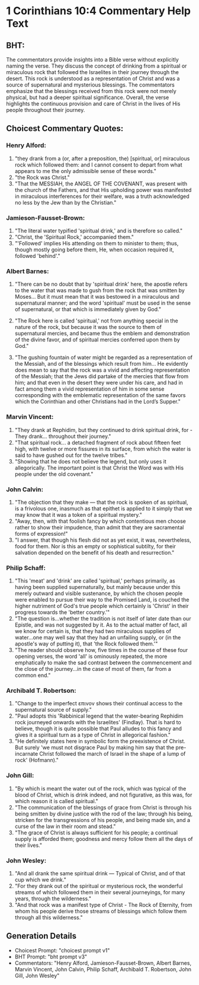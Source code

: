 # 1 Corinthians 10:4 Commentary Help Text

## BHT:
The commentators provide insights into a Bible verse without explicitly naming the verse. They discuss the concept of drinking from a spiritual or miraculous rock that followed the Israelites in their journey through the desert. This rock is understood as a representation of Christ and was a source of supernatural and mysterious blessings. The commentators emphasize that the blessings received from this rock were not merely physical, but had a deeper spiritual significance. Overall, the verse highlights the continuous provision and care of Christ in the lives of His people throughout their journey.

## Choicest Commentary Quotes:
### Henry Alford:
1. "they drank from a (or, after a preposition, the) [spiritual, or] miraculous rock which followed them: and I cannot consent to depart from what appears to me the only admissible sense of these words."
2. "the Rock was Christ."
3. "That the MESSIAH, the ANGEL OF THE COVENANT, was present with the church of the Fathers, and that His upholding power was manifested in miraculous interferences for their welfare, was a truth acknowledged no less by the Jew than by the Christian."

### Jamieson-Fausset-Brown:
1. "The literal water typified 'spiritual drink,' and is therefore so called." 
2. "Christ, the 'Spiritual Rock,' accompanied them." 
3. "'Followed' implies His attending on them to minister to them; thus, though mostly going before them, He, when occasion required it, followed 'behind'."

### Albert Barnes:
1. "There can be no doubt that by 'spiritual drink' here, the apostle refers to the water that was made to gush from the rock that was smitten by Moses... But it must mean that it was bestowed in a miraculous and supernatural manner; and the word 'spiritual' must be used in the sense of supernatural, or that which is immediately given by God." 

2. "The Rock here is called 'spiritual,' not from anything special in the nature of the rock, but because it was the source to them of supernatural mercies, and became thus the emblem and demonstration of the divine favor, and of spiritual mercies conferred upon them by God."

3. "The gushing fountain of water might be regarded as a representation of the Messiah, and of the blessings which result from him... He evidently does mean to say that the rock was a vivid and affecting representation of the Messiah; that the Jews did partake of the mercies that flow from him; and that even in the desert they were under his care, and had in fact among them a vivid representation of him in some sense corresponding with the emblematic representation of the same favors which the Corinthian and other Christians had in the Lord’s Supper."

### Marvin Vincent:
1. "They drank at Rephidim, but they continued to drink spiritual drink, for - They drank... throughout their journey." 
2. "That spiritual rock... a detached fragment of rock about fifteen feet high, with twelve or more fissures in its surface, from which the water is said to have gushed out for the twelve tribes."
3. "Showing that he does not believe the legend, but only uses it allegorically. The important point is that Christ the Word was with His people under the old covenant."

### John Calvin:
1. "The objection that they make — that the rock is spoken of as spiritual, is a frivolous one, inasmuch as that epithet is applied to it simply that we may know that it was a token of a spiritual mystery."
2. "Away, then, with that foolish fancy by which contentious men choose rather to show their impudence, than admit that they are sacramental forms of expression!"
3. "I answer, that though his flesh did not as yet exist, it was, nevertheless, food for them. Nor is this an empty or sophistical subtilty, for their salvation depended on the benefit of his death and resurrection."

### Philip Schaff:
1. "This 'meat' and 'drink' are called 'spiritual,' perhaps primarily, as having been supplied supernaturally, but mainly because under this merely outward and visible sustenance, by which the chosen people were enabled to pursue their way to the Promised Land, is couched the higher nutriment of God's true people which certainly is 'Christ' in their progress towards the 'better country.'" 
2. "The question is...whether the tradition is not itself of later date than our Epistle, and was not suggested by it. As to the actual matter of fact, all we know for certain is, that they had two miraculous supplies of water...one may well say that they had an unfailing supply, or (in the apostle's way of putting it), that 'the Rock followed them.'"
3. "The reader should observe how, five times in the course of these four opening verses, the word 'all' is ominously repeated, the more emphatically to make the sad contrast between the commencement and the close of the journey...in the case of most of them, far from a common end."

### Archibald T. Robertson:
1. "Change to the imperfect επινον shows their continual access to the supernatural source of supply."
2. "Paul adopts this 'Rabbinical legend that the water-bearing Rephidim rock journeyed onwards with the Israelites' (Findlay). That is hard to believe, though it is quite possible that Paul alludes to this fancy and gives it a spiritual turn as a type of Christ in allegorical fashion."
3. "He definitely states here in symbolic form the preexistence of Christ. But surely 'we must not disgrace Paul by making him say that the pre-incarnate Christ followed the march of Israel in the shape of a lump of rock' (Hofmann)."

### John Gill:
1. "By which is meant the water out of the rock, which was typical of the blood of Christ, which is drink indeed, and not figurative, as this was, for which reason it is called spiritual."
2. "The communication of the blessings of grace from Christ is through his being smitten by divine justice with the rod of the law; through his being, stricken for the transgressions of his people, and being made sin, and a curse of the law in their room and stead."
3. "The grace of Christ is always sufficient for his people; a continual supply is afforded them; goodness and mercy follow them all the days of their lives."

### John Wesley:
1. "And all drank the same spiritual drink — Typical of Christ, and of that cup which we drink."
2. "For they drank out of the spiritual or mysterious rock, the wonderful streams of which followed them in their several journeyings, for many years, through the wilderness."
3. "And that rock was a manifest type of Christ - The Rock of Eternity, from whom his people derive those streams of blessings which follow them through all this wilderness."


## Generation Details
- Choicest Prompt: "choicest prompt v1"
- BHT Prompt: "bht prompt v3"
- Commentators: "Henry Alford, Jamieson-Fausset-Brown, Albert Barnes, Marvin Vincent, John Calvin, Philip Schaff, Archibald T. Robertson, John Gill, John Wesley"
